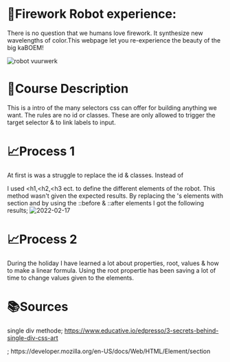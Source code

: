 # 🤖Firework Robot experience:

There is no question that we humans love firework. It synthesize new wavelengths of color.This webpage let you re-experience the beauty of the big kaBOEM!

![robot vuurwerk](https://user-images.githubusercontent.com/97689634/156724174-ea31cd3e-95f7-4a80-b70e-a0c2b48af742.png)

# 📝Course Description

This is a intro of the many selectors css can offer for building anything we want.
The rules are no id or classes. These are only allowed to trigger the target selector & to link labels to input.

# 📈Process 1

At first is was a struggle to replace the id & classes.
Instead of <div> I used <h1,<h2,<h3 ect. to define the different elements of the robot. This method wasn't given the expected results. By replacing the <h>'s elements with section and by using the ::before & ::after elements I got the following results;
  ![2022-02-17](https://user-images.githubusercontent.com/97689634/156725304-e5fe7a89-a1e6-452e-b217-e3afd88264fd.png)

# 📈Process 2
During the holiday I have learned a lot about properties, root, values & how to make a linear formula. 
Using the root propertie has been saving a lot of time to change values given to the elements. 
  

# 📚Sources
single div methode;  https://www.educative.io/edpresso/3-secrets-behind-single-div-css-art
<section>; https://developer.mozilla.org/en-US/docs/Web/HTML/Element/section
